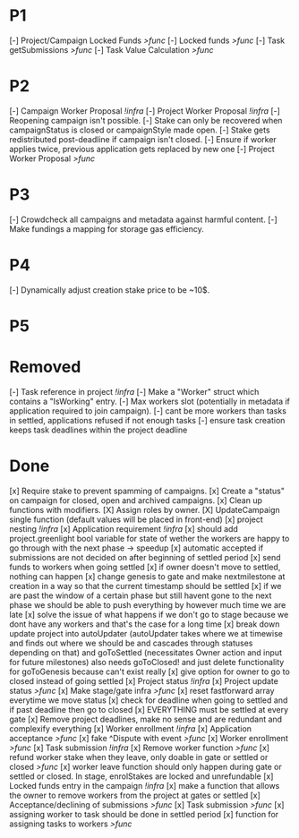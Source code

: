 # **P1**

[-] Project/Campaign Locked Funds _>func_
[-] Locked funds _>func_
[-] Task getSubmissions _>func_
[-] Task Value Calculation _>func_

# **P2**

[-] Campaign Worker Proposal _!infra_
[-] Project Worker Proposal _!infra_
[-] Reopening campaign isn't possible.
[-] Stake can only be recovered when campaignStatus is closed or campaignStyle made open.
[-] Stake gets redistributed post-deadline if campaign isn't closed.
[-] Ensure if worker applies twice, previous application gets replaced by new one
[-] Project Worker Proposal _>func_

# **P3**

[-] Crowdcheck all campaigns and metadata against harmful content.
[-] Make fundings a mapping for storage gas efficiency.

# **P4**

[-] Dynamically adjust creation stake price to be ~10$.

# **P5**

# **Removed**

[-] Task reference in project _!infra_
[-] Make a "Worker" struct which contains a "IsWorking" entry.
[-] Max workers slot (potentially in metadata if application required to join campaign).
[-] cant be more workers than tasks in settled, applications refused if not enough tasks
[-] ensure task creation keeps task deadlines within the project deadline

# **Done**

[x] Require stake to prevent spamming of campaigns.
[x] Create a "status" on campaign for closed, open and archived campaigns.
[x] Clean up functions with modifiers.
[X] Assign roles by owner.
[X] UpdateCampaign single function (default values will be placed in front-end)
[x] project nesting _!infra_
[x] Application requirement _!infra_
[x] should add project.greenlight bool variable for state of wether the workers are happy to go through with the next phase -> speedup
[x] automatic accepted if submissions are not decided on after beginning of settled period
[x] send funds to workers when going settled
[x] if owner doesn't move to settled, nothing can happen
[x] change genesis to gate and make nextmilestone at creation in a way so that the current timestamp should be settled
[x] if we are past the window of a certain phase but still havent gone to the next phase we should be able to push everything by however much time we are late
[x] solve the issue of what happens if we don't go to stage because we dont have any workers and that's the case for a long time
[x] break down update project into autoUpdater (autoUpdater takes where we at timewise and finds out where we should be and cascades through statuses depending on that) and goToSettled (necessitates Owner action and input for future milestones) also needs goToClosed! and just delete functionality for goToGenesis because can't exist really
[x] give option for owner to go to closed instead of going settled
[x] Project status _!infra_
[x] Project update status _>func_
[x] Make stage/gate infra _>func_
[x] reset fastforward array everytime we move status
[x] check for deadline when going to settled and if past deadline then go to closed
[x] EVERYTHING must be settled at every gate
[x] Remove project deadlines, make no sense and are redundant and complexify everything
[x] Worker enrollment _!infra_
[x] Application acceptance _>func_
[x] fake ^Dispute with event _>func_
[x] Worker enrollment _>func_
[x] Task submission _!infra_
[x] Remove worker function _>func_
[x] refund worker stake when they leave, only doable in gate or settled or closed _>func_
[x] worker leave function should only happen during gate or settled or closed. In stage, enrolStakes are locked and unrefundable
[x] Locked funds entry in the campaign _!infra_
[x] make a function that allows the owner to remove workers from the project at gates or settled
[x] Acceptance/declining of submissions _>func_
[x] Task submission _>func_
[x] assigning worker to task should be done in settled period
[x] function for assigning tasks to workers _>func_
